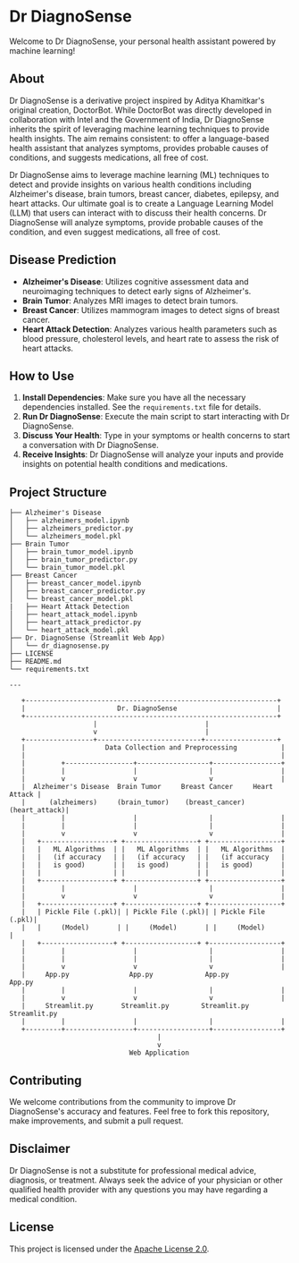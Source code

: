 # Dr DiagnoSense

Welcome to Dr DiagnoSense, your personal health assistant powered by machine learning!

## About
Dr DiagnoSense is a derivative project inspired by Aditya Khamitkar's original creation, DoctorBot. While DoctorBot was directly developed in collaboration with Intel and the Government of India, Dr DiagnoSense inherits the spirit of leveraging machine learning techniques to provide health insights. The aim remains consistent: to offer a language-based health assistant that analyzes symptoms, provides probable causes of conditions, and suggests medications, all free of cost.

Dr DiagnoSense aims to leverage machine learning (ML) techniques to detect and provide insights on various health conditions including Alzheimer's disease, brain tumors, breast cancer, diabetes, epilepsy, and heart attacks. Our ultimate goal is to create a Language Learning Model (LLM) that users can interact with to discuss their health concerns. Dr DiagnoSense will analyze symptoms, provide probable causes of the condition, and even suggest medications, all free of cost.

## Disease Prediction
- **Alzheimer's Disease**: Utilizes cognitive assessment data and neuroimaging techniques to detect early signs of Alzheimer's.
- **Brain Tumor**: Analyzes MRI images to detect brain tumors.
- **Breast Cancer**: Utilizes mammogram images to detect signs of breast cancer.
- **Heart Attack Detection**: Analyzes various health parameters such as blood pressure, cholesterol levels, and heart rate to assess the risk of heart attacks.

## How to Use
1. **Install Dependencies**: Make sure you have all the necessary dependencies installed. See the `requirements.txt` file for details.
2. **Run Dr DiagnoSense**: Execute the main script to start interacting with Dr DiagnoSense.
3. **Discuss Your Health**: Type in your symptoms or health concerns to start a conversation with Dr DiagnoSense.
4. **Receive Insights**: Dr DiagnoSense will analyze your inputs and provide insights on potential health conditions and medications.

## Project Structure
    ├── Alzheimer's Disease
    │   ├── alzheimers_model.ipynb
    │   ├── alzheimers_predictor.py
    │   └── alzheimers_model.pkl
    ├── Brain Tumor
    │   ├── brain_tumor_model.ipynb
    │   ├── brain_tumor_predictor.py
    │   └── brain_tumor_model.pkl
    ├── Breast Cancer
    │   ├── breast_cancer_model.ipynb
    │   ├── breast_cancer_predictor.py
    │   └── breast_cancer_model.pkl
    |   ├── Heart Attack Detection
    │   ├── heart_attack_model.ipynb
    │   ├── heart_attack_predictor.py
    │   └── heart_attack_model.pkl
    ├── Dr. DiagnoSense (Streamlit Web App)
    │   └── dr_diagnosense.py
    ├── LICENSE
    ├── README.md
    └── requirements.txt

    ---
```
   +---------------------------------------------------------------+
   |                       Dr. DiagnoSense                         |
   +---------------------------------------------------------------+
                     |                           |
                     v                           |
   +-----------------+--------------------------+------------------+
   |                    Data Collection and Preprocessing           |
   |                                                                |
   |         +-----------------+------------------+-----------------+
   |         |                 |                  |                 |
   |         v                 v                  v                 |
   |  Alzheimer's Disease  Brain Tumor     Breast Cancer     Heart Attack |
   |      (alzheimers)     (brain_tumor)    (breast_cancer) (heart_attack)|
   |         |                 |                  |                 |
   |         |                 |                  |                 |
   |         v                 v                  v                 |
   |   +------------------+ +------------------+ +------------------+
   |   |   ML Algorithms  | |   ML Algorithms  | |   ML Algorithms  |
   |   |   (if accuracy   | |   (if accuracy   | |   (if accuracy   |
   |   |   is good)       | |   is good)       | |   is good)       |
   |   |                  | |                  | |                  |
   |   +------------------+ +------------------+ +------------------+
   |         |                 |                  |                 |
   |         v                 v                  v                 |
   |   +------------------+ +------------------+ +------------------+
   |   | Pickle File (.pkl)| | Pickle File (.pkl)| | Pickle File (.pkl)|
   |   |     (Model)       | |     (Model)       | |     (Model)       |
   |   +------------------+ +------------------+ +------------------+
   |         |                 |                  |                 |
   |         |                 |                  |                 |
   |         v                 v                  v                 |
   |     App.py               App.py             App.py            App.py
   |         |                 |                  |                 |
   |         v                 v                  v                 |
   |     Streamlit.py       Streamlit.py        Streamlit.py       Streamlit.py
   |         |                 |                  |                 |
   +---------+-----------------+------------------+-----------------+
                                     |
                                     v
                              Web Application

```

## Contributing
We welcome contributions from the community to improve Dr DiagnoSense's accuracy and features. Feel free to fork this repository, make improvements, and submit a pull request.

## Disclaimer
Dr DiagnoSense is not a substitute for professional medical advice, diagnosis, or treatment. Always seek the advice of your physician or other qualified health provider with any questions you may have regarding a medical condition.

## License
This project is licensed under the [Apache License 2.0](LICENSE).